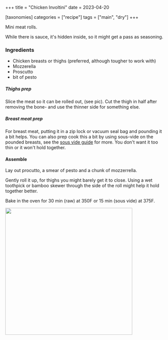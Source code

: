 +++
title = "Chicken Involtini"
date = 2023-04-20

[taxonomies]
categories = ["recipe"]
tags = ["main", "dry"]
+++

Mini meat rolls.

<!-- more -->

While there is sauce, it's hidden inside, so it might get a pass as seasoning.

### Ingredients

- Chicken breasts or thighs (preferred, although tougher to work with)
- Mozzerella
- Proscutto
- bit of pesto

##### Thighs prep

Slice the meat so it can be rolled out, (see pic).  Cut the thigh in half after removing the bone- and use the thinner side for something else.

##### Breast meat prep

For breast meat, putting it in a zip lock or vacuum seal bag and pounding it a bit helps. You can also prep cook this a bit by using sous-vide on the pounded breasts, see the [sous vide guide](/sousvide) for more.  You don't want it too thin or it won't hold together.

#### Assemble

Lay out procutto, a smear of pesto and a chunk of mozzerrella.

Gently roll it up, for thighs you might barely get it to close. Using a wet toothpick or bamboo skewer through the side of the roll might help it hold together better.

Bake in the oven for 30 min (raw) at 350F or 15 min (sous vide) at 375F.


<img src="P_20230419_184727.jpg" width=400 >
